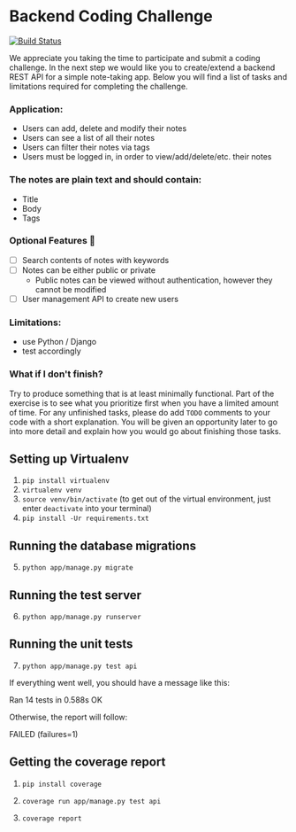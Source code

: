 # Backend Coding Challenge

[![Build Status](https://github.com/Thermondo/backend-code-challenge/actions/workflows/main.yml/badge.svg?event=push)](https://github.com/Thermondo/backend-code-challenge/actions)

We appreciate you taking the time to participate and submit a coding challenge. In the next step we would like you to
create/extend a backend REST API for a simple note-taking app. Below you will find a list of tasks and limitations
required for completing the challenge.

### Application:

* Users can add, delete and modify their notes
* Users can see a list of all their notes
* Users can filter their notes via tags
* Users must be logged in, in order to view/add/delete/etc. their notes

### The notes are plain text and should contain:

* Title
* Body
* Tags

### Optional Features 🚀

* [ ] Search contents of notes with keywords
* [ ] Notes can be either public or private
    * Public notes can be viewed without authentication, however they cannot be modified
* [ ] User management API to create new users

### Limitations:

* use Python / Django
* test accordingly

### What if I don't finish?

Try to produce something that is at least minimally functional. Part of the exercise is to see what you prioritize first when you have a limited amount of time. For any unfinished tasks, please do add `TODO` comments to your code with a short explanation. You will be given an opportunity later to go into more detail and explain how you would go about finishing those tasks.


## Setting up Virtualenv

1. `pip install virtualenv`
2. `virtualenv venv`
3. `source venv/bin/activate` (to get out of the virtual environment, just enter `deactivate` into your terminal)
4. `pip install -Ur requirements.txt`

## Running the database migrations

5. `python app/manage.py migrate`

## Running the test server

6. `python app/manage.py runserver`

## Running the unit tests

7. `python app/manage.py test api`

If everything went well, you should have a message like this:

Ran 14 tests in 0.588s
OK

Otherwise, the report will follow:

FAILED (failures=1)

## Getting the coverage report

1. `pip install coverage`

2. `coverage run app/manage.py test api`

3. `coverage report`
